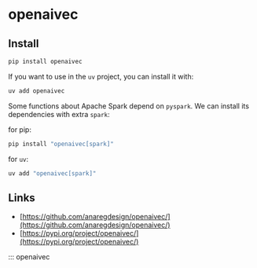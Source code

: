 # openaivec

## Install
```bash
pip install openaivec
```

If you want to use in the `uv` project, you can install it with:
```bash
uv add openaivec
```

Some functions about Apache Spark depend on `pyspark`. We can install its dependencies with extra `spark`:

for pip:
```bash
pip install "openaivec[spark]"
```

for `uv`:
```bash
uv add "openaivec[spark]"
```

## Links
- [https://github.com/anaregdesign/openaivec/](https://github.com/anaregdesign/openaivec/)
- [https://pypi.org/project/openaivec/](https://pypi.org/project/openaivec/)


::: openaivec
